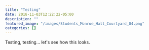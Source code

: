 ```yaml
---
title: "Testing"
date: 2018-11-03T12:22:22-05:00
description: ""
featured_image: "/images/Students_Monroe_Hall_Courtyard_04.png"
categories: []
---
```


Testing, testing... let's see how this looks.
